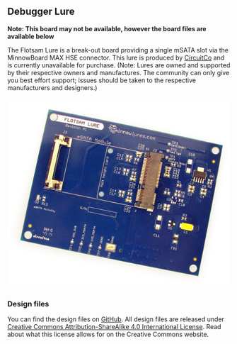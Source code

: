 ## Debugger Lure

**Note: This board may not be available, however the board files are available below**

The Flotsam Lure is a break-out board providing a single 
mSATA slot via the MinnowBoard MAX HSE connector.
This lure is produced by [CircuitCo](http://www.circuitco.com/) and is currently unavailable 
for purchase. (Note: Lures are owned and supported by their 
respective owners and manufactures. The community can only give 
you best effort support; issues should be taken to the respective 
manufacturers and designers.) 

![Flotsam Lure](pages/lures/1055px-Flotsam-lure-a.jpg)

### Design files

You can find the design files on [GitHub](). All design files are released under 
[Creative Commons Attribution-ShareAlike 4.0 International License](http://creativecommons.org/licenses/by-sa/4.0/). 
Read about what this license allows for on the Creative Commons website.
